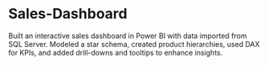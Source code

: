# Sales-Dashboard
Built an interactive sales dashboard in Power BI with data imported from SQL Server. Modeled a star schema, created product hierarchies, used DAX for KPIs, and added drill-downs and tooltips to enhance insights.
